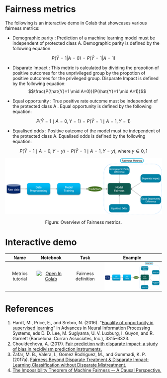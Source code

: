 # Fairness metrics
The following is an interactive demo in Colab that showcases various fairness metrics:

* Demographic parity
: Prediction of a machine learning model must be independent of protected class A. Demographic parity is defined by the following equation:

$$ P(\hat{Y} = 1 | A=0) = P(\hat{Y} = 1 | A=1) $$

* Disparate Impact
: This metric is calculated by dividing the propotion of positive outcomes for the unprivileged group by the propotion of positive outcomes for the privileged group. Disparate Impact is defined by the following equation:
$$\frac{P(\hat{Y}=1 \mid A=0)}{P(\hat{Y}=1 \mid A=1)}$$

* Equal opportunity
: True positive rate outcome must be independent of the protected class A . Equal opportunity  is defined by the following equation:

$$P(\hat{Y}=1 \mid A=0, Y=1) = P(\hat{Y}=1 \mid A=1,Y=1)$$

* Equalised odds
: Positive outcome of the model must be independent of the protected class  A. Equalised odds is defined by the following equation:

$$P(\hat{Y}=1 \mid A=0, Y=y) = P(\hat{Y}=1 \mid A=1,Y=y),\ \text{where}\ y \in {0,1}$$


<p align="center">
<img src='images/fairness_meric_workflow_daigram.png'>
</p>
<p align="center">
Figure: Overview of Fairness metrics.
</p>


# Interactive demo

|Name| Notebook           | Task  | Example                       |
|:---------------------------------:|:-------------:|:-----:|:------------:|
 Metrics tutorial | [![Open In Colab](https://colab.research.google.com/assets/colab-badge.svg)](https://colab.research.google.com/github/sony/nnabla-examples/blob/master/interactive-demos/fairness_metrics.ipynb) | Fairness definition|<a href="url"><img src="images/fairness_meric_workflow_daigram.png" align="center" height="90" ></a>|
 
# References
1. Hardt, M., Price, E., and Srebro, N. (2016). “[Equality of opportunity in supervised learning](https://arxiv.org/pdf/1906.09688.pdf)” in Advances in Neural Information Processing Systems, eds D. D. Lee, M. Sugiyama, U. V. Luxburg, I. Guyon, and R. Garnett (Barcelona: Curran Associates, Inc.), 3315–3323.
2. Chouldechova, A. (2017). [Fair prediction with disparate impact: a study of bias in recidivism prediction instruments.](https://arxiv.org/abs/1610.07524)
3. Zafar, M. B., Valera, I., Gomez Rodriguez, M., and Gummadi, K. P. (2017a). [Fairness Beyond Disparate Treatment & Disparate Impact: Learning Classification without Disparate Mistreatment.](https://arxiv.org/abs/1610.08452)
4. [The Impossibility Theorem of Machine Fairness -- A Causal Perspective.](https://arxiv.org/abs/2007.06024)
